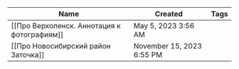 |Name|Created|Tags|
|---|---|---|
|[[Про Верхоленск. Аннотация к фотографиям]]|May 5, 2023 3:56 AM||
|[[Про Новосибирский район Заточка]]|November 15, 2023 6:55 PM||